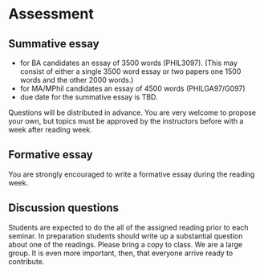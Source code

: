 # Assessment

## Summative essay

* for BA candidates an essay of 3500 words (PHIL3097). (This may consist of either a single 3500 word essay or two papers one 1500 words and the other 2000 words.)
* for MA/MPhil candidates an essay of 4500 words (PHILGA97/G097)
* due date for the summative essay is TBD.

Questions will be distributed in advance. You are very welcome to propose your own, but topics must be approved by the instructors before with a week after reading week.


## Formative essay

You are strongly encouraged to write a formative essay during the reading week.


## Discussion questions

Students are expected to do the all of the assigned reading prior to each seminar. In preparation students should write up a substantial question about one of the readings. Please bring a copy to class. We are a large group. It is even more important, then, that everyone arrive ready to contribute.


<!-- [**ESSAY TOPICS**](https://github.com/UCL-PHIL/3097/blob/gh-pages/assignments/Essay_Topics_1.pdf?raw=true) -->

<!-- [**ADDITIONAL ESSAY TOPICS**](https://github.com/UCL-PHIL/3097/blob/gh-pages/assignments/Essay_Topics_2.pdf?raw=true) -->





